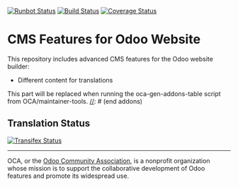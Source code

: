 [![Runbot Status](https://runbot.odoo-community.org/runbot/badge/flat/225/8.0.svg)](https://runbot.odoo-community.org/runbot/repo/github-com-oca-website-cms-225)
[![Build Status](https://travis-ci.org/OCA/website-cms.svg?branch=8.0)](https://travis-ci.org/OCA/website-cms)
[![Coverage Status](https://coveralls.io/repos/OCA/website-cms/badge.svg?branch=8.0&service=github)](https://coveralls.io/github/OCA/website-cms?branch=8.0)

CMS Features for Odoo Website
=============================

This repository includes advanced CMS features for the Odoo website builder:

* Different content for translations

[//]: # (addons)
This part will be replaced when running the oca-gen-addons-table script from OCA/maintainer-tools.
[//]: # (end addons)

Translation Status
------------------
[![Transifex Status](https://www.transifex.com/projects/p/OCA-website-cms-8-0/chart/image_png)](https://www.transifex.com/projects/p/${ORG_NAME}-website-cms-website-cms)

----

OCA, or the [Odoo Community Association](http://odoo-community.org/), is a nonprofit organization whose
mission is to support the collaborative development of Odoo features and
promote its widespread use.
